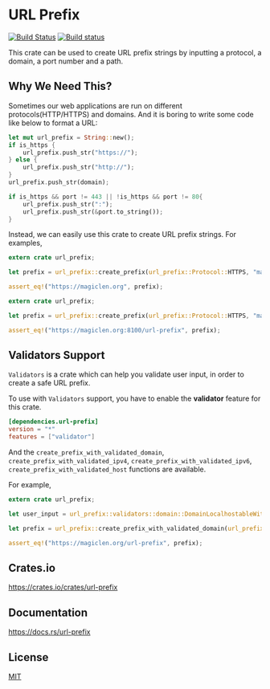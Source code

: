URL Prefix
====================

[![Build Status](https://travis-ci.org/magiclen/url-prefix.svg?branch=master)](https://travis-ci.org/magiclen/url-prefix)
[![Build status](https://ci.appveyor.com/api/projects/status/um6hn4u0122dfmvy/branch/master?svg=true)](https://ci.appveyor.com/project/magiclen/url-prefix/branch/master)

This crate can be used to create URL prefix strings by inputting a protocol, a domain, a port number and a path.

## Why We Need This?

Sometimes our web applications are run on different protocols(HTTP/HTTPS) and domains. And it is boring to write some code like below to format a URL:

```rust
let mut url_prefix = String::new();
if is_https {
    url_prefix.push_str("https://");
} else {
    url_prefix.push_str("http://");
}
url_prefix.push_str(domain);

if is_https && port != 443 || !is_https && port != 80{
    url_prefix.push_str(":");
    url_prefix.push_str(&port.to_string());
}
```

Instead, we can easily use this crate to create URL prefix strings. For examples,

```rust
extern crate url_prefix;

let prefix = url_prefix::create_prefix(url_prefix::Protocol::HTTPS, "magiclen.org", None, None);

assert_eq!("https://magiclen.org", prefix);
```

```rust
extern crate url_prefix;

let prefix = url_prefix::create_prefix(url_prefix::Protocol::HTTPS, "magiclen.org", Some(8100), Some("url-prefix"));

assert_eq!("https://magiclen.org:8100/url-prefix", prefix);
```

## Validators Support

`Validators` is a crate which can help you validate user input, in order to create a safe URL prefix.

To use with `Validators` support, you have to enable the **validator** feature for this crate.

```toml
[dependencies.url-prefix]
version = "*"
features = ["validator"]
```
And the `create_prefix_with_validated_domain`, `create_prefix_with_validated_ipv4`, `create_prefix_with_validated_ipv6`, `create_prefix_with_validated_host` functions are available.

For example,

```rust
extern crate url_prefix;

let user_input = url_prefix::validators::domain::DomainLocalhostableWithPort::from_str("magiclen.org:443").unwrap();

let prefix = url_prefix::create_prefix_with_validated_domain(url_prefix::Protocol::HTTPS, user_input.as_domain(), Some("url-prefix"));

assert_eq!("https://magiclen.org/url-prefix", prefix);
```

## Crates.io

https://crates.io/crates/url-prefix

## Documentation

https://docs.rs/url-prefix

## License

[MIT](LICENSE)